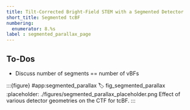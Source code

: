 ```yaml
---
title: Tilt-Corrected Bright-Field STEM with a Segmented Detector
short_title: Segmented tcBF
numbering:
  enumerator: 8.%s
label : segmented_parallax_page
---
```


## To-Dos
- Discuss number of segments == number of vBFs

:::{figure} #app:segmented_parallax
:label: fig_segmented_parallax
:placeholder: ./figures/segmented_parallax_placeholder.png
Effect of various detector geometries on the CTF for tcBF.
:::

